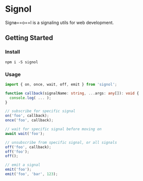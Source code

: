 # Signol

Sign~~a~~==o==l is a signaling utils for web development.

## Getting Started

### Install

```
npm i -S signol
```

### Usage

```typescript
import { on, once, wait, off, emit } from 'signol';

function callback(signalName: string, ...args: any[]): void {
  console.log( ... );
}

// subscribe for specific signal
on('foo', callback);
once('foo', callback);

// wait for specific signal before moving on
await wait('foo');

// unsubscribe from specific signal, or all signals
off('foo', callback);
off('foo');
off();

// emit a signal
emit('foo');
emit('foo', 'bar', 123);
```
